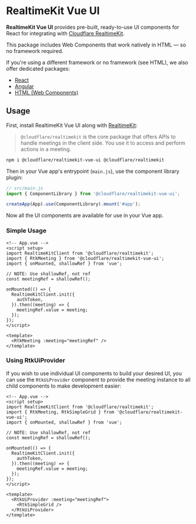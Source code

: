 # RealtimeKit Vue UI

**RealtimeKit Vue UI** provides pre-built, ready-to-use UI components for React for integrating with [Cloudflare RealtimeKit](https://npmjs.com/package/@cloudflare/realtimekit).

This package includes Web Components that work natively in HTML — so no framework required.

If you're using a different framework or no framework (see HTML), we also offer dedicated packages:

- [React](https://npmjs.com/package/@cloudflare/realtimekit-react-ui)
- [Angular](https://npmjs.com/package/@cloudflare/realtimekit-angular-ui)
- [HTML (Web Components)](https://npmjs.com/package/@cloudflare/realtimekit-ui)

## Usage

First, install RealtimeKit Vue UI along with [RealtimeKit](https://npmjs.com/package/@cloudflare/realtimekit):

> `@cloudflare/realtimekit` is the core package that offers APIs to handle meetings in the client side.
> You use it to access and perform actions in a meeting.

```sh
npm i @cloudflare/realtimekit-vue-ui @cloudflare/realtimekit
```

Then in your Vue app's entrypoint (`main.js`), use the component library plugin:

```js
// src/main.js
import { ComponentLibrary } from '@cloudflare/realtimekit-vue-ui';

createApp(App).use(ComponentLibrary).mount('#app');
```

Now all the UI components are available for use in your Vue app.

### Simple Usage

```vue
<!-- App.vue -->
<script setup>
import RealtimeKitClient from '@cloudflare/realtimekit';
import { RtkMeeting } from '@cloudflare/realtimekit-vue-ui';
import { onMounted, shallowRef } from 'vue';

// NOTE: Use shallowRef, not ref
const meetingRef = shallowRef();

onMounted(() => {
  RealtimeKitClient.init({
    authToken,
  }).then((meeting) => {
    meetingRef.value = meeting;
  });
});
</script>

<template>
  <RtkMeeting :meeting="meetingRef" />
</template>
```

### Using RtkUiProvider

If you wish to use individual UI components to build your desired UI, you can use the `RtkUiProvider` component to provide the meeting instance to all child components to make development easier:

```vue
<!-- App.vue -->
<script setup>
import RealtimeKitClient from '@cloudflare/realtimekit';
import { RtkMeeting, RtkSimpleGrid } from '@cloudflare/realtimekit-vue-ui';
import { onMounted, shallowRef } from 'vue';

// NOTE: Use shallowRef, not ref
const meetingRef = shallowRef();

onMounted(() => {
  RealtimeKitClient.init({
    authToken,
  }).then((meeting) => {
    meetingRef.value = meeting;
  });
});
</script>

<template>
  <RtkUiProvider :meeting="meetingRef">
    <RtkSimpleGrid />
  </RtkUiProvider>
</template>
```
